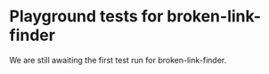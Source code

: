 # Playground tests for broken-link-finder
We are still awaiting the first test run for broken-link-finder.

